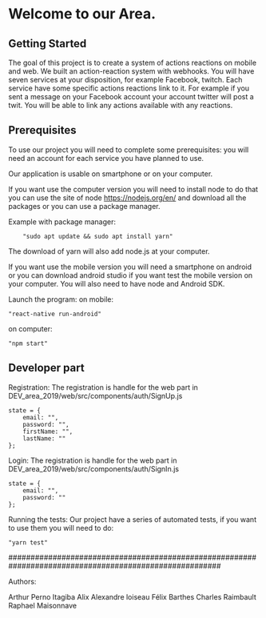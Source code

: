 Welcome to our Area.
=================

Getting Started
--------------

The goal of this project is to create a system of actions reactions on mobile and web.
We built an action-reaction system with webhooks.
You will have seven services at your disposition, for example Facebook, twitch.
Each service have some specific actions reactions link to it.
For example if you sent a message on your Facebook account your account twitter
will post a twit.
You will be able to link any actions available with any reactions.

Prerequisites
------------

To use our project you will need to complete some prerequisites:
   you will need an account for each service you have planned to use.

   Our application is usable on smartphone or on your computer.

   If you want use the computer version you will need to install node to do that
   you can use the site of node https://nodejs.org/en/ and download all the packages or you can use
   a package manager.

   Example with package manager:
   
        "sudo apt update && sudo apt install yarn"
        
   The download of yarn will also add node.js at your computer.


   If you want use the mobile version you will need a smartphone on android or
   you can download android studio if you want test the mobile version on your
   computer. You will also need to have node and Android SDK.

Launch the program:
   on mobile: 
        
    "react-native run-android"
    
   on computer: 
   
    "npm start"




Developer part
-------------


Registration:
    The registration is handle for the web part in DEV_area_2019/web/src/components/auth/SignUp.js

    state = {
        email: "",
        password: "",
        firstName: "",
        lastName: ""
    };

Login:
    The registration is handle for the web part in DEV_area_2019/web/src/components/auth/SignIn.js

    state = {
        email: "",
        password: ""
    };



Running the tests:
    Our project have a series of automated tests, if you want to use them you will
    need to do:
                
    "yarn test"



########################################################################################################

Authors:

 Arthur Perno
 Itagiba Alix
 Alexandre loiseau
 Félix Barthes
 Charles Raimbault
 Raphael Maisonnave
